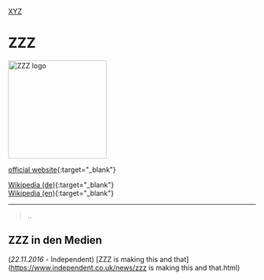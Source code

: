[XYZ](../xyz.html)   

# ZZZ

<img src="https://upload.wikimedia.org/wikipedia/commons/zzz.svg" height="200" alt="ZZZ logo">

[official website](http://www.zzz.com/){:target="_blank"}   

[Wikipedia (de)](https://de.wikipedia.org/wiki/ZZZ){:target="_blank"}   
[Wikipedia (en)](https://en.wikipedia.org/wiki/ZZZ){:target="_blank"}   

---

> ..

## ZZZ in den Medien

(_22.11.2016_ - Independent) [ZZZ is making this and that](https://www.independent.co.uk/news/zzz is making this and that.html)
